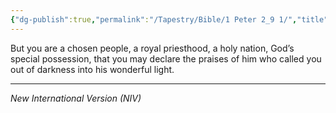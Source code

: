 ```yaml
---
{"dg-publish":true,"permalink":"/Tapestry/Bible/1 Peter 2_9 1/","title":"1 Peter 2:9","hide":true,"tags":["bible"],"dgHomeLink":true,"dgShowLocalGraph":true,"dgEnableSearch":true}
---
```


 But you are a chosen people, a royal priesthood, a holy nation, God’s special possession, that you may declare the praises of him who called you out of darkness into his wonderful light.


---
*New International Version (NIV)*